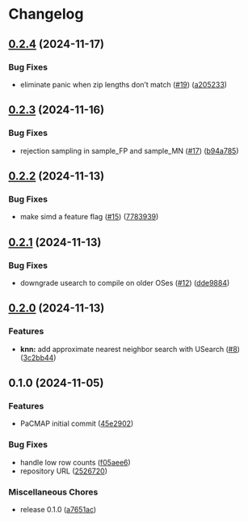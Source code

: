# Changelog

## [0.2.4](https://github.com/beamform/pacmap-rs/compare/v0.2.3...v0.2.4) (2024-11-17)


### Bug Fixes

* eliminate panic when zip lengths don’t match ([#19](https://github.com/beamform/pacmap-rs/issues/19)) ([a205233](https://github.com/beamform/pacmap-rs/commit/a205233e96d395f38f74c69f380d3b98dd154657))

## [0.2.3](https://github.com/beamform/pacmap-rs/compare/v0.2.2...v0.2.3) (2024-11-16)


### Bug Fixes

* rejection sampling in sample_FP and sample_MN ([#17](https://github.com/beamform/pacmap-rs/issues/17)) ([b94a785](https://github.com/beamform/pacmap-rs/commit/b94a7851d75dd6a3b513abd7ad3779e6bdda0526))

## [0.2.2](https://github.com/beamform/pacmap-rs/compare/v0.2.1...v0.2.2) (2024-11-13)


### Bug Fixes

* make simd a feature flag ([#15](https://github.com/beamform/pacmap-rs/issues/15)) ([7783939](https://github.com/beamform/pacmap-rs/commit/7783939af19c625b3f9e6b0b1f619c78477df213))

## [0.2.1](https://github.com/beamform/pacmap-rs/compare/v0.2.0...v0.2.1) (2024-11-13)


### Bug Fixes

* downgrade usearch to compile on older OSes ([#12](https://github.com/beamform/pacmap-rs/issues/12)) ([dde9884](https://github.com/beamform/pacmap-rs/commit/dde9884eab427a9adf668bdf50d08ba96dc3792c))

## [0.2.0](https://github.com/beamform/pacmap-rs/compare/v0.1.0...v0.2.0) (2024-11-13)


### Features

* **knn:** add approximate nearest neighbor search with USearch ([#8](https://github.com/beamform/pacmap-rs/issues/8)) ([3c2bb44](https://github.com/beamform/pacmap-rs/commit/3c2bb440d312d5fdb35ee3e3f5f660eab7542aa1))

## 0.1.0 (2024-11-05)

### Features

* PaCMAP initial
  commit ([45e2902](https://github.com/beamform/pacmap-rs/commit/45e290235bb5bac72bbb6b4483ec1d9eeadb46df))

### Bug Fixes

* handle low row
  counts ([f05aee6](https://github.com/beamform/pacmap-rs/commit/f05aee613da57c182342a12c415b5fc44c4e9514))
* repository URL ([2526720](https://github.com/beamform/pacmap-rs/commit/25267200067a124eadd1a8b27b28a5fc3da07391))

### Miscellaneous Chores

* release 0.1.0 ([a7651ac](https://github.com/beamform/pacmap-rs/commit/a7651ac079d65a2630215798f9178f33d54077c6))
